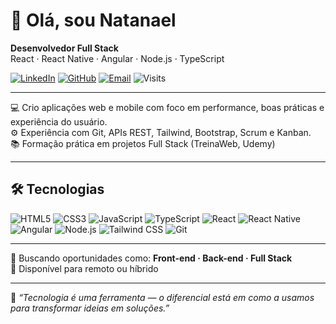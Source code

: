 # 👋 Olá, sou Natanael

**Desenvolvedor Full Stack**  
React · React Native · Angular · Node.js · TypeScript

[![LinkedIn](https://img.shields.io/badge/LinkedIn-blue?style=flat&logo=linkedin)](https://www.linkedin.com/in/natanael-santos2/) 
[![GitHub](https://img.shields.io/badge/GitHub-000?style=flat&logo=github)](https://github.com/NatanaelSantos2)
[![Email](https://img.shields.io/badge/Email-red?style=flat&logo=gmail)](mailto:natanaelsantoss2br@gmail.com)
![Visits](https://komarev.com/ghpvc/?username=seu-usuario&color=blue)

---

💻 Crio aplicações web e mobile com foco em performance, boas práticas e experiência do usuário.  
⚙️ Experiência com Git, APIs REST, Tailwind, Bootstrap, Scrum e Kanban.  
📚 Formação prática em projetos Full Stack (TreinaWeb, Udemy)

---

## 🛠️ Tecnologias

![HTML5](https://img.shields.io/badge/HTML5-E34F26?style=flat&logo=html5&logoColor=fff)
![CSS3](https://img.shields.io/badge/CSS3-1572B6?style=flat&logo=css3&logoColor=fff)
![JavaScript](https://img.shields.io/badge/JavaScript-F7DF1E?style=flat&logo=javascript&logoColor=000)
![TypeScript](https://img.shields.io/badge/TypeScript-3178C6?style=flat&logo=typescript&logoColor=fff)
![React](https://img.shields.io/badge/React-20232A?style=flat&logo=react)
![React Native](https://img.shields.io/badge/React_Native-20232A?style=flat&logo=react)
![Angular](https://img.shields.io/badge/Angular-DD0031?style=flat&logo=angular&logoColor=fff)
![Node.js](https://img.shields.io/badge/Node.js-339933?style=flat&logo=nodedotjs&logoColor=fff)
![Tailwind CSS](https://img.shields.io/badge/Tailwind_CSS-38B2AC?style=flat&logo=tailwind-css&logoColor=fff)
![Git](https://img.shields.io/badge/Git-F05032?style=flat&logo=git&logoColor=fff)

---

🚀 Buscando oportunidades como: **Front-end · Back-end · Full Stack**  
📍 Disponível para remoto ou híbrido


---

🧠 _“Tecnologia é uma ferramenta — o diferencial está em como a usamos para transformar ideias em soluções.”_
